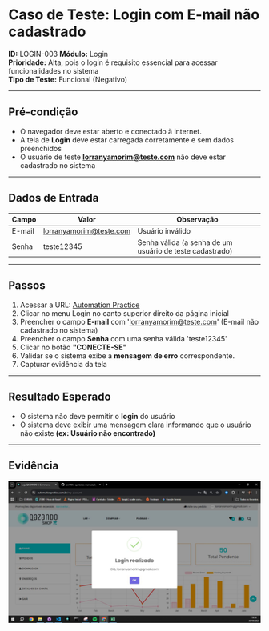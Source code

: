 # Caso de Teste: Login com E-mail não cadastrado
**ID:** LOGIN-003 
**Módulo:** Login  
**Prioridade:** Alta, pois o login é requisito essencial para acessar funcionalidades no sistema  
**Tipo de Teste:** Funcional (Negativo)  

---

## Pré-condição

- O navegador deve estar aberto e conectado à internet.    
- A tela de **Login** deve estar carregada corretamente e sem dados preenchidos  
- O usuário de teste **lorranyamorim@teste.com** não deve estar cadastrado no sistema 

---

## Dados de Entrada
| Campo  | Valor           | Observação |
|--------|-----------------|-----------|
| E-mail | lorranyamorim@teste.com | Usuário inválido |
| Senha  | teste12345      | Senha válida (a senha de um usuário de teste cadastrado) |

---

## Passos
1. Acessar a URL: [Automation Practice](https://www.automationpratice.com.br/)  
2. Clicar no menu Login no canto superior direito da página inicial 
3. Preencher o campo **E-mail** com 'lorranyamorim@teste.com' (E-mail não cadastrado no sistema)
4. Preencher o campo **Senha** com uma senha válida 'teste12345'
5. Clicar no botão **"CONECTE-SE"**  
6. Validar se o sistema exibe a **mensagem de erro** correspondente.
7. Capturar evidência da tela

---

## Resultado Esperado
- O sistema não deve permitir o **login** do usuário    
- O sistema deve exibir uma mensagem clara informando que o usuário não existe **(ex: Usuário não encontrado)**  
 
---

## Evidência
![Erro-E-mail não cadastrado](/3_Evidências/2_Login/LOGIN-003_E-mail_não_cadastrado.JPG)
